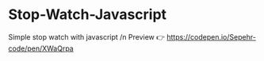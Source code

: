 # Stop-Watch-Javascript
Simple stop watch with javascript /n
Preview 👉 https://codepen.io/Sepehr-code/pen/XWaQrpa
